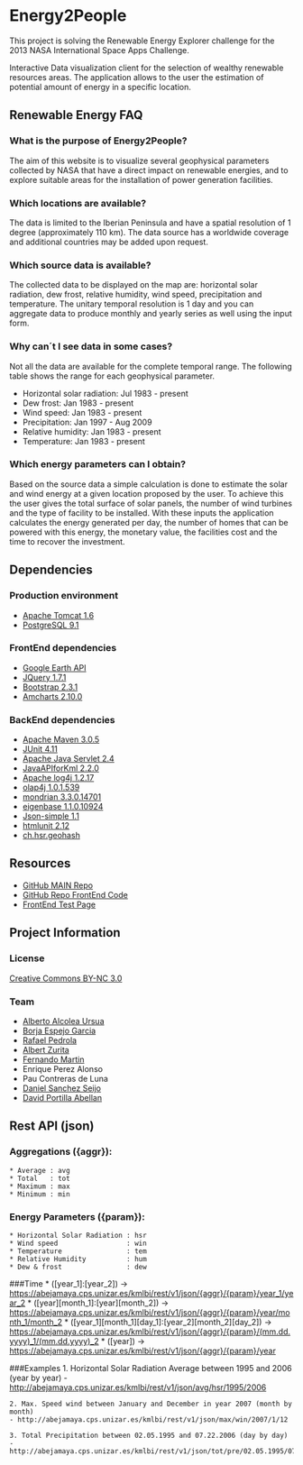 Energy2People
=============

This project is solving the Renewable Energy Explorer challenge for the 2013 NASA International Space Apps Challenge.

Interactive Data visualization client for the selection of wealthy renewable resources areas. The application allows to the user the estimation of potential amount of energy in a specific location.


Renewable Energy FAQ
--------------------
### What is the purpose of Energy2People?
The aim of this website is to visualize several geophysical parameters collected by NASA that have a direct impact on renewable energies, and to explore suitable areas for the installation of power generation facilities.

### Which locations are available?
The data is limited to the Iberian Peninsula and have a spatial resolution of 1 degree (approximately 110 km). The data source has a worldwide coverage and additional countries may be added upon request.

### Which source data is available?
The collected data to be displayed on the map are: horizontal solar radiation, dew frost, relative humidity, wind speed, precipitation and temperature. The unitary temporal resolution is 1 day and you can aggregate data to produce monthly and yearly series as well using the input form.

### Why can´t I see data in some cases?
Not all the data are available for the complete temporal range. The following table shows the range for each geophysical parameter.
 * Horizontal solar radiation: Jul 1983 - present
 * Dew frost: Jan 1983 - present
 * Wind speed: Jan 1983 - present
 * Precipitation: Jan 1997 - Aug 2009
 * Relative humidity: Jan 1983 - present
 * Temperature: Jan 1983 - present

### Which energy parameters can I obtain?
Based on the source data a simple calculation is done to estimate the solar and wind energy at a given location proposed by the user. To achieve this the user gives the total surface of solar panels, the number of wind turbines and the type of facility to be installed. With these inputs the application calculates the energy generated per day, the number of homes that can be powered with this energy, the monetary value, the facilities cost and the time to recover the investment.


Dependencies
------------

### Production environment
 * [Apache Tomcat 1.6](http://tomcat.apache.org/)
 * [PostgreSQL 9.1](http://www.postgresql.org/)

### FrontEnd dependencies
 * [Google Earth API](https://developers.google.com/earth/)
 * [JQuery 1.7.1](http://jquery.com/)
 * [Bootstrap 2.3.1](http://twitter.github.io/bootstrap/)
 * [Amcharts 2.10.0](http://www.amcharts.com/)

### BackEnd dependencies
 * [Apache Maven 3.0.5](http://maven.apache.org/)
 * [JUnit 4.11](http://junit.org/)
 * [Apache Java Servlet 2.4](http://tomcat.apache.org/)
 * [JavaAPIforKml 2.2.0](https://code.google.com/p/javaapiforkml/)
 * [Apache log4j 1.2.17](http://logging.apache.org/log4j/1.2/)
 * [olap4j 1.0.1.539](http://www.olap4j.org/)
 * [mondrian 3.3.0.14701](http://mondrian.pentaho.com/)
 * [eigenbase 1.1.0.10924](http://www.eigenbase.org/)
 * [Json-simple 1.1](https://code.google.com/p/json-simple/)
 * [htmlunit 2.12](http://htmlunit.sourceforge.net/)
 * [ch.hsr.geohash](https://github.com/kungfoo/geohash-java)


Resources
---------
 * [GitHub MAIN Repo](https://github.com/borja3790/SpaceAppMadrid)
 * [GitHub Repo FrontEnd Code](https://github.com/rafinskipg/Energy2PeopleFront)
 * [FrontEnd Test Page](http://appsets.com/index.html)


Project Information
-------------------

### License
[Creative Commons BY-NC 3.0](http://creativecommons.org/licenses/by-nc/3.0/)


### Team
 * [Alberto Alcolea Ursua](https://github.com/albertoalcolea)
 * [Borja Espejo Garcia](https://github.com/borja3790)
 * [Rafael Pedrola](https://github.com/rafinskipg)
 * [Albert Zurita](https://github.com/albertzurita)
 * [Fernando Martin](https://github.com/fmartinp)
 * Enrique Perez Alonso
 * Pau Contreras de Luna
 * [Daniel Sanchez Seijo](https://github.com/Daniseijo)
 * [David Portilla Abellan](https://github.com/davidportilla)

Rest API (json)
-------------------
### Aggregations ({aggr}):
	* Average : avg
	* Total   : tot
	* Maximum : max
	* Minimum : min

### Energy Parameters ({param}):
	* Horizontal Solar Radiation : hsr
	* Wind speed                 : win
	* Temperature                : tem
	* Relative Humidity          : hum
	* Dew & frost                : dew

###Time 
	* ([year_1]:[year_2]) -> https://abejamaya.cps.unizar.es/kmlbi/rest/v1/json/{aggr}/{param}/year_1/year_2
	* ([year][month_1]:[year][month_2]) -> https://abejamaya.cps.unizar.es/kmlbi/rest/v1/json/{aggr}/{param}/year/month_1/month_2
	* ([year_1][month_1][day_1]:[year_2][month_2][day_2]) -> https://abejamaya.cps.unizar.es/kmlbi/rest/v1/json/{aggr}/{param}/(mm.dd.yyyy)_1/(mm.dd.yyyy)_2
	* ([year]) -> https://abejamaya.cps.unizar.es/kmlbi/rest/v1/json/{aggr}/{param}/year

###Examples
	1. Horizontal Solar Radiation Average between 1995 and 2006 (year by year)
	- http://abejamaya.cps.unizar.es/kmlbi/rest/v1/json/avg/hsr/1995/2006

	2. Max. Speed wind between January and December in year 2007 (month by month)
	- http://abejamaya.cps.unizar.es/kmlbi/rest/v1/json/max/win/2007/1/12

	3. Total Precipitation between 02.05.1995 and 07.22.2006 (day by day)
	- http://abejamaya.cps.unizar.es/kmlbi/rest/v1/json/tot/pre/02.05.1995/07.22.2006

